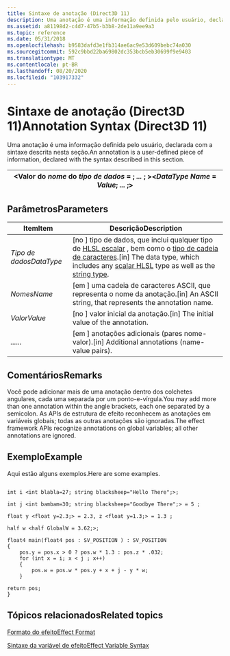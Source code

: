 ```yaml
---
title: Sintaxe de anotação (Direct3D 11)
description: Uma anotação é uma informação definida pelo usuário, declarada com a sintaxe descrita nesta seção.
ms.assetid: a81198d2-c4d7-47b5-b3b8-2de11a9ee9a3
ms.topic: reference
ms.date: 05/31/2018
ms.openlocfilehash: b9583dafd3e1fb314ae6ac9e53d609bebc74a030
ms.sourcegitcommit: 592c9bbd22ba69802dc353bcb5eb30699f9e9403
ms.translationtype: MT
ms.contentlocale: pt-BR
ms.lasthandoff: 08/20/2020
ms.locfileid: "103917332"
---
```

# <a name="annotation-syntax-direct3d-11"></a><span data-ttu-id="3730a-103">Sintaxe de anotação (Direct3D 11)</span><span class="sxs-lookup"><span data-stu-id="3730a-103">Annotation Syntax (Direct3D 11)</span></span>

<span data-ttu-id="3730a-104">Uma anotação é uma informação definida pelo usuário, declarada com a sintaxe descrita nesta seção.</span><span class="sxs-lookup"><span data-stu-id="3730a-104">An annotation is a user-defined piece of information, declared with the syntax described in this section.</span></span>



| <span data-ttu-id="3730a-105"><Valor do *nome* do *tipo de dados*  =  ; *...* ; ></span><span class="sxs-lookup"><span data-stu-id="3730a-105"><*DataType* *Name* = *Value*; *...* ;></span></span> |
|----------------------------------------------|



 

## <a name="parameters"></a><span data-ttu-id="3730a-106">Parâmetros</span><span class="sxs-lookup"><span data-stu-id="3730a-106">Parameters</span></span>



| <span data-ttu-id="3730a-107">Item</span><span class="sxs-lookup"><span data-stu-id="3730a-107">Item</span></span>                                                                                                   | <span data-ttu-id="3730a-108">Descrição</span><span class="sxs-lookup"><span data-stu-id="3730a-108">Description</span></span>                                                                                                                                                                      |
|--------------------------------------------------------------------------------------------------------|----------------------------------------------------------------------------------------------------------------------------------------------------------------------------------|
| <span data-ttu-id="3730a-109"><span id="DataType"></span><span id="datatype"></span><span id="DATATYPE"></span>*Tipo de dados*</span><span class="sxs-lookup"><span data-stu-id="3730a-109"><span id="DataType"></span><span id="datatype"></span><span id="DATATYPE"></span>*DataType*</span></span><br/> | <span data-ttu-id="3730a-110">\[no \] tipo de dados, que inclui qualquer tipo de [HLSL escalar](/windows/desktop/direct3dhlsl/dx-graphics-hlsl-scalar) , bem como o [tipo de cadeia de caracteres](/windows/desktop/direct3dhlsl/dx-graphics-hlsl-scalar).</span><span class="sxs-lookup"><span data-stu-id="3730a-110">\[in\] The data type, which includes any [scalar HLSL](/windows/desktop/direct3dhlsl/dx-graphics-hlsl-scalar) type as well as the [string type](/windows/desktop/direct3dhlsl/dx-graphics-hlsl-scalar).</span></span><br/> |
| <span data-ttu-id="3730a-111"><span id="Name"></span><span id="name"></span><span id="NAME"></span>*Nomes*</span><span class="sxs-lookup"><span data-stu-id="3730a-111"><span id="Name"></span><span id="name"></span><span id="NAME"></span>*Name*</span></span><br/>                 | <span data-ttu-id="3730a-112">\[em \] uma cadeia de caracteres ASCII, que representa o nome da anotação.</span><span class="sxs-lookup"><span data-stu-id="3730a-112">\[in\] An ASCII string, that represents the annotation name.</span></span><br/>                                                                                                          |
| <span data-ttu-id="3730a-113"><span id="Value"></span><span id="value"></span><span id="VALUE"></span>*Valor*</span><span class="sxs-lookup"><span data-stu-id="3730a-113"><span id="Value"></span><span id="value"></span><span id="VALUE"></span>*Value*</span></span><br/>             | <span data-ttu-id="3730a-114">\[no \] valor inicial da anotação.</span><span class="sxs-lookup"><span data-stu-id="3730a-114">\[in\] The initial value of the annotation.</span></span><br/>                                                                                                                           |
| <span data-ttu-id="3730a-115"><span id="..."></span>*...*</span><span class="sxs-lookup"><span data-stu-id="3730a-115"><span id="..."></span>*...*</span></span><br/>                                                                 | <span data-ttu-id="3730a-116">\[em \] anotações adicionais (pares nome-valor).</span><span class="sxs-lookup"><span data-stu-id="3730a-116">\[in\] Additional annotations (name-value pairs).</span></span><br/>                                                                                                                     |



 

## <a name="remarks"></a><span data-ttu-id="3730a-117">Comentários</span><span class="sxs-lookup"><span data-stu-id="3730a-117">Remarks</span></span>

<span data-ttu-id="3730a-118">Você pode adicionar mais de uma anotação dentro dos colchetes angulares, cada uma separada por um ponto-e-vírgula.</span><span class="sxs-lookup"><span data-stu-id="3730a-118">You may add more than one annotation within the angle brackets, each one separated by a semicolon.</span></span> <span data-ttu-id="3730a-119">As APIs de estrutura de efeito reconhecem as anotações em variáveis globais; todas as outras anotações são ignoradas.</span><span class="sxs-lookup"><span data-stu-id="3730a-119">The effect framework APIs recognize annotations on global variables; all other annotations are ignored.</span></span>

## <a name="example"></a><span data-ttu-id="3730a-120">Exemplo</span><span class="sxs-lookup"><span data-stu-id="3730a-120">Example</span></span>

<span data-ttu-id="3730a-121">Aqui estão alguns exemplos.</span><span class="sxs-lookup"><span data-stu-id="3730a-121">Here are some examples.</span></span>


```
       
int i <int blabla=27; string blacksheep="Hello There";>;

int j <int bambam=30; string blacksheep="Goodbye There";> = 5 ;

float y <float y=2.3;> = 2.3, z <float y=1.3;> = 1.3 ;

half w <half GlobalW = 3.62;>;

float4 main(float4 pos : SV_POSITION ) : SV_POSITION
{
    pos.y = pos.x > 0 ? pos.w * 1.3 : pos.z * .032;
    for (int x = i; x < j ; x++) 
    {
        pos.w = pos.w * pos.y + x + j - y * w;
    } 

return pos;
}
```



## <a name="related-topics"></a><span data-ttu-id="3730a-122">Tópicos relacionados</span><span class="sxs-lookup"><span data-stu-id="3730a-122">Related topics</span></span>

<dl> <dt>

[<span data-ttu-id="3730a-123">Formato do efeito</span><span class="sxs-lookup"><span data-stu-id="3730a-123">Effect Format</span></span>](d3d11-effect-format.md)
</dt> <dt>

[<span data-ttu-id="3730a-124">Sintaxe da variável de efeito</span><span class="sxs-lookup"><span data-stu-id="3730a-124">Effect Variable Syntax</span></span>](d3d11-effect-variable-syntax.md)
</dt> </dl>

 

